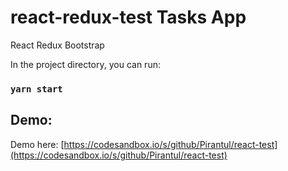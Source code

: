 # react-redux-test Tasks App

React
Redux
Bootstrap

In the project directory, you can run:

### `yarn start`

## Demo:
Demo here: [https://codesandbox.io/s/github/Pirantul/react-test](https://codesandbox.io/s/github/Pirantul/react-test)
